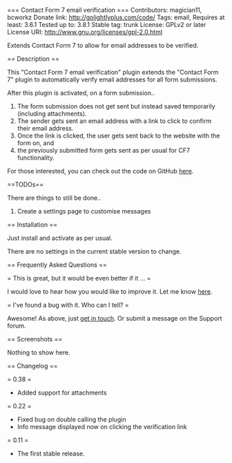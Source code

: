 === Contact Form 7 email verification ===
Contributors: magician11, bcworkz
Donate link: http://golightlyplus.com/code/
Tags: email, 
Requires at least: 3.6.1
Tested up to: 3.8.1
Stable tag: trunk
License: GPLv2 or later
License URI: http://www.gnu.org/licenses/gpl-2.0.html

Extends Contact Form 7 to allow for email addresses to be verified.

== Description ==

This "Contact Form 7 email verification" plugin extends the "Contact Form 7" plugin to automatically verify email addresses for all form submissions.

After this plugin is activated, on a form submission..

1. The form submission does not get sent but instead saved temporarily (including attachments).
2. The sender gets sent an email address with a link to click to confirm their email address.
3. Once the link is clicked, the user gets sent back to the website with the form on, and
4. the previously submitted form gets sent as per usual for CF7 functionality.

For those interested, you can check out the code on GitHub [here](https://github.com/magician11/wpcf7-email-verification "WP CF7 email verification code on GitHub").

==TODOs==

There are things to still be done..

1. Create a settings page to customise messages

== Installation ==

Just install and activate as per usual.

There are no settings in the current stable version to change.

== Frequently Asked Questions ==

= This is great, but it would be even better if it ... =

I would love to hear how you would like to improve it. Let me know [here](http://golightlyplus.com/contact-andrew/ "Contact Andrew").

= I've found a bug with it. Who can I tell? =

Awesome! As above, just [get in touch](http://golightlyplus.com/contact-andrew/ "Contact Andrew"). Or submit a message on the Support forum.

== Screenshots ==

Nothing to show here.

== Changelog ==

= 0.38 =
* Added support for attachments

= 0.22 =
* Fixed bug on double calling the plugin
* Info message displayed now on clicking the verification link

= 0.11 =
* The first stable release.